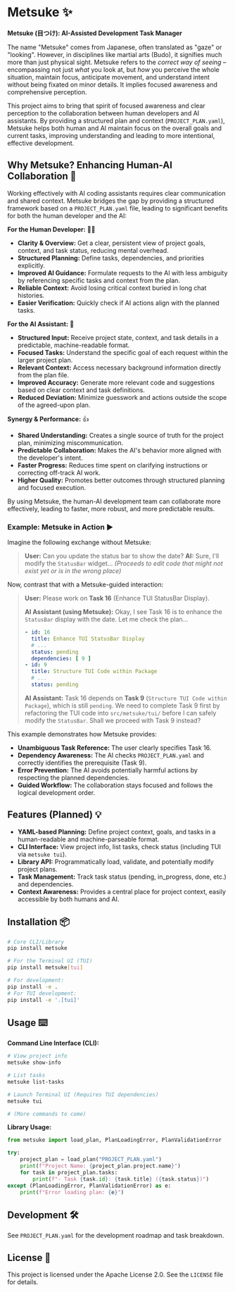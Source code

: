 # Metsuke ✨

**Metsuke (目つけ): AI-Assisted Development Task Manager**

The name "Metsuke" comes from Japanese, often translated as "gaze" or "looking". However, in disciplines like martial arts (Budo), it signifies much more than just physical sight. Metsuke refers to the *correct way of seeing* – encompassing not just *what* you look at, but *how* you perceive the whole situation, maintain focus, anticipate movement, and understand intent without being fixated on minor details. It implies focused awareness and comprehensive perception.

This project aims to bring that spirit of focused awareness and clear perception to the collaboration between human developers and AI assistants. By providing a structured plan and context (`PROJECT_PLAN.yaml`), Metsuke helps both human and AI maintain focus on the overall goals and current tasks, improving understanding and leading to more intentional, effective development.

## Why Metsuke? Enhancing Human-AI Collaboration 🤝

Working effectively with AI coding assistants requires clear communication and shared context. Metsuke bridges the gap by providing a structured framework based on a `PROJECT_PLAN.yaml` file, leading to significant benefits for both the human developer and the AI:

**For the Human Developer:** 🧑‍💻

*   **Clarity & Overview:** Get a clear, persistent view of project goals, context, and task status, reducing mental overhead.
*   **Structured Planning:** Define tasks, dependencies, and priorities explicitly.
*   **Improved AI Guidance:** Formulate requests to the AI with less ambiguity by referencing specific tasks and context from the plan.
*   **Reliable Context:** Avoid losing critical context buried in long chat histories.
*   **Easier Verification:** Quickly check if AI actions align with the planned tasks.

**For the AI Assistant:** 🤖

*   **Structured Input:** Receive project state, context, and task details in a predictable, machine-readable format.
*   **Focused Tasks:** Understand the specific goal of each request within the larger project plan.
*   **Relevant Context:** Access necessary background information directly from the plan file.
*   **Improved Accuracy:** Generate more relevant code and suggestions based on clear context and task definitions.
*   **Reduced Deviation:** Minimize guesswork and actions outside the scope of the agreed-upon plan.

**Synergy & Performance:** 👍

*   **Shared Understanding:** Creates a single source of truth for the project plan, minimizing miscommunication.
*   **Predictable Collaboration:** Makes the AI's behavior more aligned with the developer's intent.
*   **Faster Progress:** Reduces time spent on clarifying instructions or correcting off-track AI work.
*   **Higher Quality:** Promotes better outcomes through structured planning and focused execution.

By using Metsuke, the human-AI development team can collaborate more effectively, leading to faster, more robust, and more predictable results.

### Example: Metsuke in Action ▶️

Imagine the following exchange without Metsuke:

> **User:** Can you update the status bar to show the date?
> **AI:** Sure, I'll modify the `StatusBar` widget... *(Proceeds to edit code that might not exist yet or is in the wrong place)*

Now, contrast that with a Metsuke-guided interaction:

> **User:** Please work on **Task 16** (Enhance TUI StatusBar Display).
>
> **AI Assistant (using Metsuke):** Okay, I see Task 16 is to enhance the `StatusBar` display with the date. Let me check the plan...
> ```yaml
> - id: 16
>   title: Enhance TUI StatusBar Display
>   # ...
>   status: pending
>   dependencies: [ 9 ]
> - id: 9
>   title: Structure TUI Code within Package
>   # ...
>   status: pending
> ```
> **AI Assistant:** Task 16 depends on **Task 9** (`Structure TUI Code within Package`), which is still `pending`. We need to complete Task 9 first by refactoring the TUI code into `src/metsuke/tui/` before I can safely modify the `StatusBar`. Shall we proceed with Task 9 instead?

This example demonstrates how Metsuke provides:

*   **Unambiguous Task Reference:** The user clearly specifies Task 16.
*   **Dependency Awareness:** The AI checks `PROJECT_PLAN.yaml` and correctly identifies the prerequisite (Task 9).
*   **Error Prevention:** The AI avoids potentially harmful actions by respecting the planned dependencies.
*   **Guided Workflow:** The collaboration stays focused and follows the logical development order.

## Features (Planned) 💡

*   **YAML-based Planning:** Define project context, goals, and tasks in a human-readable and machine-parseable format.
*   **CLI Interface:** View project info, list tasks, check status (including TUI via `metsuke tui`).
*   **Library API:** Programmatically load, validate, and potentially modify project plans.
*   **Task Management:** Track task status (pending, in_progress, done, etc.) and dependencies.
*   **Context Awareness:** Provides a central place for project context, easily accessible by both humans and AI.

## Installation 📦

```bash
# Core CLI/Library
pip install metsuke

# For the Terminal UI (TUI)
pip install metsuke[tui]

# For development:
pip install -e .
# For TUI development:
pip install -e '.[tui]'
```

## Usage ⌨️

**Command Line Interface (CLI):**

```bash
# View project info
metsuke show-info

# List tasks
metsuke list-tasks

# Launch Terminal UI (Requires TUI dependencies)
metsuke tui

# (More commands to come)
```

**Library Usage:**

```python
from metsuke import load_plan, PlanLoadingError, PlanValidationError

try:
    project_plan = load_plan("PROJECT_PLAN.yaml")
    print(f"Project Name: {project_plan.project.name}")
    for task in project_plan.tasks:
        print(f"- Task {task.id}: {task.title} ({task.status})")
except (PlanLoadingError, PlanValidationError) as e:
    print(f"Error loading plan: {e}")
```

## Development 🛠️

See `PROJECT_PLAN.yaml` for the development roadmap and task breakdown.

## License 📄

This project is licensed under the Apache License 2.0. See the `LICENSE` file for details.
